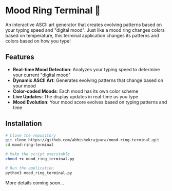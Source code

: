 # Mood Ring Terminal 🎨

An interactive ASCII art generator that creates evolving patterns based on your typing speed and "digital mood". Just like a mood ring changes colors based on temperature, this terminal application changes its patterns and colors based on how you type!

## Features

- **Real-time Mood Detection**: Analyzes your typing speed to determine your current "digital mood"
- **Dynamic ASCII Art**: Generates evolving patterns that change based on your mood
- **Color-coded Moods**: Each mood has its own color scheme
- **Live Updates**: The display updates in real-time as you type
- **Mood Evolution**: Your mood score evolves based on typing patterns and time

## Installation

```bash
# Clone the repository
git clone https://github.com/abhishekrajpura/mood-ring-terminal.git
cd mood-ring-terminal

# Make the script executable
chmod +x mood_ring_terminal.py

# Run the application
python3 mood_ring_terminal.py
```

More details coming soon...